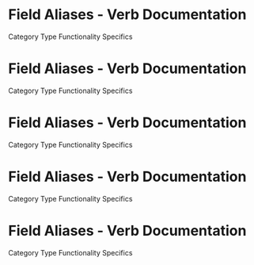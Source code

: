  
# Field Aliases - Verb Documentation
 
Category                  Type                      Functionality             Specifics                
 
# Field Aliases - Verb Documentation
 
Category                  Type                      Functionality             Specifics                
 
# Field Aliases - Verb Documentation
 
Category                  Type                      Functionality             Specifics                
 
# Field Aliases - Verb Documentation
 
Category                  Type                      Functionality             Specifics                
 
# Field Aliases - Verb Documentation
 
Category                  Type                      Functionality             Specifics                
